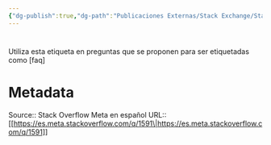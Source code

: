 ```yaml
---
{"dg-publish":true,"dg-path":"Publicaciones Externas/Stack Exchange/Stack Overflow en español/Stack Overflow en español Meta/es.meta.stackoverflow.com-1591.md","permalink":"/publicaciones-externas/stack-exchange/stack-overflow-en-espanol/stack-overflow-en-espanol-meta/es-meta-stackoverflow-com-1591/","hide":true,"noteIcon":"default","created":"2024-04-03T12:49:10.373-06:00","updated":"2024-04-05T16:44:00.094-06:00"}
---
```


# 

Utiliza esta etiqueta en preguntas que se proponen para ser etiquetadas como [faq]

# Metadata
Source:: Stack Overflow Meta en español
URL:: [[https://es.meta.stackoverflow.com/q/1591\|https://es.meta.stackoverflow.com/q/1591]]

